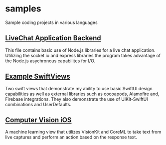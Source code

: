 # samples
Sample coding projects in various languages 

## [LiveChat Application Backend](samples/LiveChat.js)
This file contains basic use of Node.js libraries for a live chat application. Utilizing the socket.io and express libraries the program takes advantage of the Node.js asychronous capabilites for I/O. 

## [Example SwiftViews](samples/LoginView.swift)
Two swift views that demonstrate my ability to use basic SwiftUI design capabilities as well as external libraries such as cocoapods, Alamofire and, Firebase integrations. They also demonstrate the use of UIKit-SwiftUI combinations and UserDefaults.

## [Computer Vision iOS](samples/TextReader.swift)
A machine learning view that utilizes VisionKit and CoreML to take text from live captures and perform an action based on the response text.
